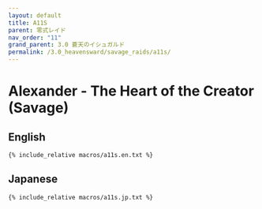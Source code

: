 ```yaml
---
layout: default
title: A11S
parent: 零式レイド
nav_order: "11"
grand_parent: 3.0 蒼天のイシュガルド
permalink: /3.0_heavensward/savage_raids/a11s/
---
```


# Alexander - The Heart of the Creator (Savage)

## English
```
{% include_relative macros/a11s.en.txt %}
```

## Japanese
```
{% include_relative macros/a11s.jp.txt %}
```